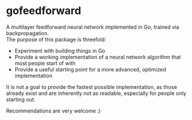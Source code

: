# gofeedforward

A multilayer feedforward neural network implemented in Go, trained via backpropagation.  
The purpose of this package is threefold:

- Experiment with building things in Go
- Provide a working implementation of a neural network algorithm that most people start of with
- Provide a useful starting point for a more advanced, optimized implementation

It is not a goal to provide the fastest possible implementation, as those already exist and are inherently not as
readable, especially for people only starting out.

Recommendations are very welcome :)